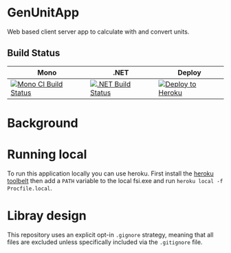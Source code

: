 # GenUnitApp
Web based client server app to calculate with and convert units.

## Build Status

Mono | .NET | Deploy |
---- | ---- | ------ |
[![Mono CI Build Status](https://img.shields.io/travis/halcwb/GenUnitApp/master.svg)](https://travis-ci.org/halcwb/GenUnitApp) | [![.NET Build Status](https://img.shields.io/appveyor/ci/halcwb/GenUnitApp/master.svg)](https://ci.appveyor.com/project/halcwb/GenUnitApp) | [![Deploy to Heroku](https://www.herokucdn.com/deploy/button.png)](https://heroku.com/deploy)|



# Background

# Running local

To run this application locally you can use heroku. First install the [heroku toolbelt](https://toolbelt.heroku.com/) then add a `PATH` variable to the local fsi.exe and run
`heroku local -f Procfile.local`.


# Libray design
This repository uses an explicit opt-in `.gignore` strategy, meaning that all files are excluded unless specifically included via the `.gitignore` file.
